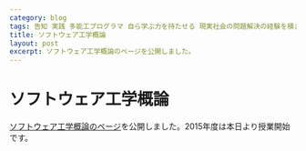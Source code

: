 ```yaml
---
category: blog
tags: 告知 実践 多能工プログラマ 自ら学ぶ力を持たせる 現実社会の問題解決の経験を積ませる
title: ソフトウェア工学概論
layout: post
excerpt: ソフトウェア工学概論のページを公開しました。
---
```

# ソフトウェア工学概論

[ソフトウェア工学概論のページ](/courses/SoftwareEngineering.html)を公開しました。2015年度は本日より授業開始です。

